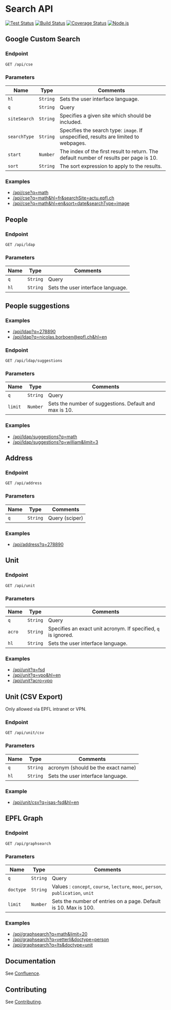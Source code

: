 # Search API

[![Test Status][github-actions-image-test]][github-actions-url]
[![Build Status][github-actions-image-build]][github-actions-url]
[![Coverage Status][codecov-image]][codecov-url]
[![Node.js](https://img.shields.io/badge/Node.js-20.x-3c873a.svg)][node20-url]

## Google Custom Search

### Endpoint

`GET /api/cse`

### Parameters

| Name         | Type     | Comments                                                                               |
| ------------ | -------- | -------------------------------------------------------------------------------------- |
| `hl`         | `String` | Sets the user interface language.                                                      |
| `q`          | `String` | Query                                                                                  |
| `siteSearch` | `String` | Specifies a given site which should be included.                                       |
| `searchType` | `String` | Specifies the search type: `image`. If unspecified, results are limited to webpages.   |
| `start`      | `Number` | The index of the first result to return. The default number of results per page is 10. |
| `sort`       | `String` | The sort expression to apply to the results.                                           |

### Examples

- [/api/cse?q=math][cse-1]
- [/api/cse?q=math&hl=fr&searchSite=actu.epfl.ch][cse-2]
- [/api/cse?q=math&hl=en&sort=date&searchType=image][cse-3]

## People

### Endpoint

`GET /api/ldap`

### Parameters

| Name | Type     | Comments                          |
| ---- | -------- | --------------------------------- |
| `q`  | `String` | Query                             |
| `hl` | `String` | Sets the user interface language. |

## People suggestions

### Examples

- [/api/ldap?q=278890][ldap-1]
- [/api/ldap?q=nicolas.borboen@epfl.ch&hl=en][ldap-2]

### Endpoint

`GET /api/ldap/suggestions`

### Parameters

| Name    | Type     | Comments                                               |
| ------- | -------- | ------------------------------------------------------ |
| `q`     | `String` | Query                                                  |
| `limit` | `Number` | Sets the number of suggestions. Default and max is 10. |

### Examples

- [/api/ldap/suggestions?q=math][ldap-suggestions-1]
- [/api/ldap/suggestions?q=william&limit=3][ldap-suggestions-2]

## Address

### Endpoint

`GET /api/address`

### Parameters

| Name | Type     | Comments       |
| ---- | -------- | -------------- |
| `q`  | `String` | Query (sciper) |

### Examples

- [/api/address?q=278890][address-1]

## Unit

### Endpoint

`GET /api/unit`

### Parameters

| Name   | Type     | Comments                                                       |
| ------ | -------- | -------------------------------------------------------------- |
| `q`    | `String` | Query                                                          |
| `acro` | `String` | Specifies an exact unit acronym. If specified, `q` is ignored. |
| `hl`   | `String` | Sets the user interface language.                              |

### Examples

- [/api/unit?q=fsd][unit-1]
- [/api/unit?q=vpo&hl=en][unit-2]
- [/api/unit?acro=vpo][unit-3]

## Unit (CSV Export)

Only allowed via EPFL intranet or VPN.

### Endpoint

`GET /api/unit/csv`

### Parameters

| Name | Type     | Comments                           |
| ---- | -------- | ---------------------------------- |
| `q`  | `String` | acronym (should be the exact name) |
| `hl` | `String` | Sets the user interface language.  |

### Example

- [/api/unit/csv?q=isas-fsd&hl=en][unit-csv-1]

## EPFL Graph

### Endpoint

`GET /api/graphsearch`

### Parameters

| Name      | Type     | Comments                                                                         |
| --------- | -------- | -------------------------------------------------------------------------------- |
| `q`       | `String` | Query                                                                            |
| `doctype` | `String` | Values : `concept`, `course`, `lecture`, `mooc`, `person`, `publication`, `unit` |
| `limit`   | `Number` | Sets the number of entries on a page. Default is 10. Max is 100.                 |

### Examples

- [/api/graphsearch?q=math&limit=20][graphsearch-1]
- [/api/graphsearch?q=vetterli&doctype=person][graphsearch-2]
- [/api/graphsearch?q=lts&doctype=unit][graphsearch-3]

## Documentation

See [Confluence][confluence-url].

## Contributing

See [Contributing](CONTRIBUTING.md).

[github-actions-image-test]: https://github.com/epfl-si/search-api/workflows/Test/badge.svg?branch=main
[github-actions-image-build]: https://github.com/epfl-si/search-api/workflows/Build/badge.svg?branch=main
[github-actions-url]: https://github.com/epfl-si/search-api/actions
[codecov-image]: https://codecov.io/gh/epfl-si/search-api/branch/main/graph/badge.svg
[codecov-url]: https://codecov.io/gh/epfl-si/search-api
[confluence-url]: https://confluence.epfl.ch:8443/pages/viewpage.action?pageId=221185381
[node20-url]: https://nodejs.org/en/blog/announcements/v20-release-announce
[cse-1]: http://127.0.0.1:5555/api/cse?q=math
[cse-2]: http://127.0.0.1:5555/api/cse?q=math&hl=fr&searchSite=actu.epfl.ch
[cse-3]: http://127.0.0.1:5555/api/cse?q=math&hl=en&sort=date&searchType=image
[ldap-1]: http://127.0.0.1:5555/api/ldap?q=278890
[ldap-2]: http://127.0.0.1:5555/api/ldap?q=nicolas.borboen@epfl.ch&hl=en
[ldap-suggestions-1]: http://127.0.0.1:5555/api/ldap/suggestions?q=math
[ldap-suggestions-2]: http://127.0.0.1:5555/api/ldap/suggestions?q=william&limit=3
[unit-1]: http://127.0.0.1:5555/api/unit?q=fsd
[unit-2]: http://127.0.0.1:5555/api/unit?q=vpo&hl=en
[unit-3]: http://127.0.0.1:5555/api/unit?acro=vpo
[unit-csv-1]: http://127.0.0.1:5555/api/unit/csv?q=isas-fsd&hl=en
[graphsearch-1]: http://127.0.0.1:5555/api/graphsearch?q=math&limit=20
[graphsearch-2]: http://127.0.0.1:5555/api/graphsearch?q=vetterli&doctype=person
[graphsearch-3]: http://127.0.0.1:5555/api/graphsearch?q=lts&doctype=unit
[address-1]: http://127.0.0.1:5555/api/address?q=278890
